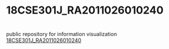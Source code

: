 # 18CSE301J_RA2011026010240
# 
public repository for information visualization
<a href="https://allenben18.github.io/18CSE301J_RA2011026010240/">18CSE301J_RA2011026010240 </a>
